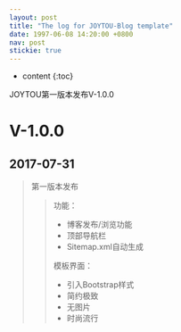 ```yaml
---
layout: post
title: "The log for JOYTOU-Blog template"
date: 1997-06-08 14:20:00 +0800
nav: post
stickie: true
---
```


* content
{:toc}

JOYTOU第一版本发布V-1.0.0
<!-- more -->
# V-1.0.0
## 2017-07-31
> 第一版本发布
>> 功能：
>> - 博客发布/浏览功能
>> - 顶部导航栏
>> - Sitemap.xml自动生成
>>
>> 模板界面：
>> - 引入Bootstrap样式
>> - 简约极致
>> - 无图片
>> - 时尚流行
